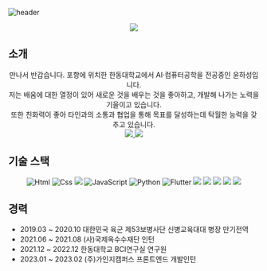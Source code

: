 
![header](https://capsule-render.vercel.app/api?type=wave&color=auto&height=300&section=header&text=James's%20github!&fontSize=90)

<div align = "center">
  <a href="https://hits.seeyoufarm.com"><img src="https://hits.seeyoufarm.com/api/count/incr/badge.svg?url=https%3A%2F%2Fgithub.com%2Fjameshasung%2Fhit-counter&count_bg=%2379C83D&title_bg=%23555555&icon=&icon_color=%23E7E7E7&title=hits&edge_flat=false"/></a>  
</div>

## 소개 
<div align="center">
만나서 반갑습니다. 포항에 위치한 한동대학교에서 AI·컴퓨터공학을 전공중인 윤하성입니다.
<br/>
저는 배움에 대한 열정이 있어 새로운 것을 배우는 것을 좋아하고, 개발해 나가는 노력을 기울이고 있습니다. 
<br/>
또한 친화력이 좋아 타인과의 소통과 협업을 통해 목표를 달성하는데 탁월한 능력을 갖추고 있습니다.
<br/>
<a href="https://www.instagram.com/james_hasung/" target="_blank">
  <img src="https://img.shields.io/badge/Instagram-E4405F?style=for-the-badge&logo=Instagram&logoColor=white"/>
</a>
<a href="mailto:shalom@handong.ac.kr">
  <img src="https://img.shields.io/badge/gmail-EA4335?style=for-the-badge&logo=gmail&logoColor=white"/>
</a>
</div>

## 기술 스택
<div align="center">
<img alt="Html" src ="https://img.shields.io/badge/HTML5-E34F26.svg?&style=for-the-badge&logo=HTML5&logoColor=white"/> <img alt="Css" src ="https://img.shields.io/badge/CSS3-1572B6.svg?&style=for-the-badge&logo=CSS3&logoColor=white"/> 
<img src="https://img.shields.io/badge/React-61DAFB?style=for-the-badge&logo=React&logoColor=white">
<img alt="JavaScript" src ="https://img.shields.io/badge/JavaScriipt-F7DF1E.svg?&style=for-the-badge&logo=JavaScript&logoColor=black"/> <img alt="Python" src ="https://img.shields.io/badge/Python-3776AB.svg?&style=for-the-badge&logo=Python&logoColor=white"/> <img alt="Flutter" src ="https://img.shields.io/badge/Flutter-02569B.svg?&style=for-the-badge&logo=Flutter&logoColor=white"/> 
<img src="https://img.shields.io/badge/Unity-FFFFFFC?style=for-the-badge&logo=Unity&logoColor=black">
<img src="https://img.shields.io/badge/linux-FCC624?style=for-the-badge&logo=linux&logoColor=black">
<img src="https://img.shields.io/badge/github-181717?style=for-the-badge&logo=github&logoColor=white">
<img src="https://img.shields.io/badge/git-F05032?style=for-the-badge&logo=git&logoColor=white">
<img src="https://img.shields.io/badge/C++-00599C?style=for-the-badge&logo=C++&logoColor=black">
</div>

## 경력 
- 2019.03 ~ 2020.10 대한민국 육군 제53보병사단 신병교육대대 병장 만기전역
- 2021.06 ~ 2021.08 (사)국제옥수수재단 인턴
- 2021.12 ~ 2022.12 한동대학교 BCI연구실 연구원
- 2023.01 ~ 2023.02 (주)가인지캠퍼스 프론트엔드 개발인턴 



<!-- #
  ![Anurag's GitHub stats](https://github-readme-stats.vercel.app/api?username=jameshasung&show_icons=true&theme=tokyonight)
 -->
